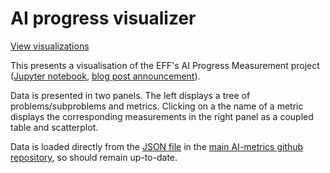 # AI progress visualizer

[View visualizations](https://jamesscottbrown.github.io/ai-progress-vis/)

This presents a visualisation of the EFF's AI Progress Measurement project ([Jupyter notebook](https://www.eff.org/ai/metrics), [blog post announcement](https://www.eff.org/deeplinks/2017/06/help-eff-track-progress-ai-and-machine-learning)).

Data is presented in two panels. The left displays a tree of problems/subproblems and metrics. Clicking on a the name of a metric displays the corresponding measurements in the right panel as a coupled table and scatterplot.

Data is loaded directly from the [JSON file](https://raw.githubusercontent.com/AI-metrics/AI-metrics/master/export-api/v01/progress.json) in the [main AI-metrics github repository](https://github.com/AI-metrics/AI-metrics), so should remain up-to-date.
